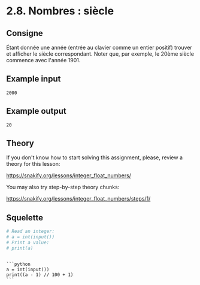 # 2.8. Nombres : siècle

## Consigne

Étant donnée une année (entrée au clavier comme un entier positif) trouver et afficher le siècle correspondant. Noter que, par exemple, le 20ème siècle commence avec l'année 1901.

## Example input

```
2000
```

## Example output

```
20
```

## Theory

If you don't know how to start solving this assignment, please, review a theory for this lesson:

https://snakify.org/lessons/integer_float_numbers/


You may also try step-by-step theory chunks:

https://snakify.org/lessons/integer_float_numbers/steps/1/

## Squelette

```python
# Read an integer:
# a = int(input())
# Print a value:
# print(a)
```

````{dropdown} Proposition de solution

```python
a = int(input())
print((a - 1) // 100 + 1)
```
````
